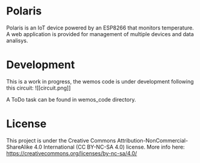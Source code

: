 # Polaris

Polaris is an IoT device powered by an ESP8266 that monitors temperature. A web application
is provided for management of multiple devices and data analisys.

# Development
This is a work in progress, the wemos code is under development following this circuit:
![[circuit.png]]

A ToDo task can be found in wemos_code directory.

# License
This project is under the Creative Commons Attribution-NonCommercial-ShareAlike 4.0 International (CC BY-NC-SA 4.0) license.
More info here: https://creativecommons.org/licenses/by-nc-sa/4.0/
